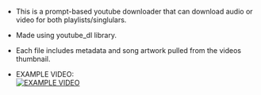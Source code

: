* This is a prompt-based youtube downloader that can 
download audio or video for both playlists/singlulars.

* Made using youtube_dl library.

* Each file includes metadata and song artwork pulled from the videos thumbnail.

* EXAMPLE VIDEO: <br /> [![EXAMPLE VIDEO](https://i.imgur.com/eBlyUtC.png)](https://youtu.be/1fj-am8wX30)
